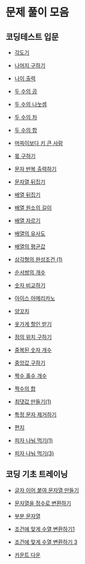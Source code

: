# 문제 풀이 모음

## 코딩테스트 입문

- [각도기](https://github.com/whistleJs/algorithm-zip/tree/main/Programmers/Javascript/Level0/%EA%B0%81%EB%8F%84%EA%B8%B0)

- [나머지 구하기](https://github.com/whistleJs/algorithm-zip/tree/main/Programmers/Javascript/Level0/%EB%82%98%EB%A8%B8%EC%A7%80%20%EA%B5%AC%ED%95%98%EA%B8%B0)

- [나이 출력](https://github.com/whistleJs/algorithm-zip/tree/main/Programmers/Javascript/Level0/%EB%82%98%EC%9D%B4%20%EC%B6%9C%EB%A0%A5)

- [두 수의 곱](https://github.com/whistleJs/algorithm-zip/tree/main/Programmers/Javascript/Level0/%EB%91%90%20%EC%88%98%EC%9D%98%20%EA%B3%B1)

- [두 수의 나눗셈](https://github.com/whistleJs/algorithm-zip/tree/main/Programmers/Javascript/Level0/%EB%91%90%20%EC%88%98%EC%9D%98%20%EB%82%98%EB%88%97%EC%85%88)

- [두 수의 차](https://github.com/whistleJs/algorithm-zip/tree/main/Programmers/Javascript/Level0/%EB%91%90%20%EC%88%98%EC%9D%98%20%EC%B0%A8)

- [두 수의 합](https://github.com/whistleJs/algorithm-zip/tree/main/Programmers/Javascript/Level0/%EB%91%90%20%EC%88%98%EC%9D%98%20%ED%95%A9)

- [머쓱이보다 키 큰 사람](https://github.com/whistleJs/algorithm-zip/tree/main/Programmers/Javascript/Level0/%EB%A8%B8%EC%93%B1%EC%9D%B4%EB%B3%B4%EB%8B%A4%20%ED%82%A4%20%ED%81%B0%20%EC%82%AC%EB%9E%8C)

- [몫 구하기](https://github.com/whistleJs/algorithm-zip/tree/main/Programmers/Javascript/Level0/%EB%AA%AB%20%EA%B5%AC%ED%95%98%EA%B8%B0)

- [문자 반복 출력하기](https://github.com/whistleJs/algorithm-zip/tree/main/Programmers/Javascript/Level0/%EB%AC%B8%EC%9E%90%20%EB%B0%98%EB%B3%B5%20%EC%B6%9C%EB%A0%A5%ED%95%98%EA%B8%B0)

- [문자열 뒤집기](https://github.com/whistleJs/algorithm-zip/tree/main/Programmers/Javascript/Level0/%EB%AC%B8%EC%9E%90%EC%97%B4%20%EB%92%A4%EC%A7%91%EA%B8%B0)

- [배열 뒤집기](https://github.com/whistleJs/algorithm-zip/tree/main/Programmers/Javascript/Level0/%EB%B0%B0%EC%97%B4%20%EB%92%A4%EC%A7%91%EA%B8%B0)

- [배열 원소의 길이](https://github.com/whistleJs/algorithm-zip/tree/main/Programmers/Javascript/Level0/%EB%B0%B0%EC%97%B4%20%EC%9B%90%EC%86%8C%EC%9D%98%20%EA%B8%B8%EC%9D%B4)

- [배열 자르기](https://github.com/whistleJs/algorithm-zip/tree/main/Programmers/Javascript/Level0/%EB%B0%B0%EC%97%B4%20%EC%9E%90%EB%A5%B4%EA%B8%B0)

- [배열의 유사도](https://github.com/whistleJs/algorithm-zip/tree/main/Programmers/Javascript/Level0/%EB%B0%B0%EC%97%B4%EC%9D%98%20%EC%9C%A0%EC%82%AC%EB%8F%84)

- [배열의 평균값](https://github.com/whistleJs/algorithm-zip/tree/main/Programmers/Javascript/Level0/%EB%B0%B0%EC%97%B4%EC%9D%98%20%ED%8F%89%EA%B7%A0%EA%B0%92)

- [삼각형의 완성조건 (1)](https://github.com/whistleJs/algorithm-zip/tree/main/Programmers/Javascript/Level0/%EC%82%BC%EA%B0%81%ED%98%95%EC%9D%98%20%EC%99%84%EC%84%B1%EC%A1%B0%EA%B1%B4%20(1))

- [순서쌍의 개수](https://github.com/whistleJs/algorithm-zip/tree/main/Programmers/Javascript/Level0/%EC%88%9C%EC%84%9C%EC%8C%8D%EC%9D%98%20%EA%B0%9C%EC%88%98)

- [숫자 비교하기](https://github.com/whistleJs/algorithm-zip/tree/main/Programmers/Javascript/Level0/%EC%88%AB%EC%9E%90%20%EB%B9%84%EA%B5%90%ED%95%98%EA%B8%B0)

- [아이스 아메리카노](https://github.com/whistleJs/algorithm-zip/tree/main/Programmers/Javascript/Level0/%EC%95%84%EC%9D%B4%EC%8A%A4%20%EC%95%84%EB%A9%94%EB%A6%AC%EC%B9%B4%EB%85%B8)

- [양꼬치](https://github.com/whistleJs/algorithm-zip/tree/main/Programmers/Javascript/Level0/%EC%96%91%EA%BC%AC%EC%B9%98)

- [옷가게 할인 받기](https://github.com/whistleJs/algorithm-zip/tree/main/Programmers/Javascript/Level0/%EC%98%B7%EA%B0%80%EA%B2%8C%20%ED%95%A0%EC%9D%B8%20%EB%B0%9B%EA%B8%B0)

- [점의 위치 구하기](https://github.com/whistleJs/algorithm-zip/tree/main/Programmers/Javascript/Level0/%EC%A0%90%EC%9D%98%20%EC%9C%84%EC%B9%98%20%EA%B5%AC%ED%95%98%EA%B8%B0)

- [중복된 숫자 개수](https://github.com/whistleJs/algorithm-zip/tree/main/Programmers/Javascript/Level0/%EC%A4%91%EB%B3%B5%EB%90%9C%20%EC%88%AB%EC%9E%90%20%EA%B0%9C%EC%88%98)

- [중앙값 구하기](https://github.com/whistleJs/algorithm-zip/tree/main/Programmers/Javascript/Level0/%EC%A4%91%EC%95%99%EA%B0%92%20%EA%B5%AC%ED%95%98%EA%B8%B0)

- [짝수 홀수 개수](https://github.com/whistleJs/algorithm-zip/tree/main/Programmers/Javascript/Level0/%EC%A7%9D%EC%88%98%20%ED%99%80%EC%88%98%20%EA%B0%9C%EC%88%98)

- [짝수의 합](https://github.com/whistleJs/algorithm-zip/tree/main/Programmers/Javascript/Level0/%EC%A7%9D%EC%88%98%EC%9D%98%20%ED%95%A9)

- [최댓값 만들기(1)](https://github.com/whistleJs/algorithm-zip/tree/main/Programmers/Javascript/Level0/%EC%B5%9C%EB%8C%93%EA%B0%92%20%EB%A7%8C%EB%93%A4%EA%B8%B0(1))

- [특정 문자 제거하기](https://github.com/whistleJs/algorithm-zip/tree/main/Programmers/Javascript/Level0/%ED%8A%B9%EC%A0%95%20%EB%AC%B8%EC%9E%90%20%EC%A0%9C%EA%B1%B0%ED%95%98%EA%B8%B0)

- [편지](https://github.com/whistleJs/algorithm-zip/tree/main/Programmers/Javascript/Level0/%ED%8E%B8%EC%A7%80)

- [피자 나눠 먹기(1)](https://github.com/whistleJs/algorithm-zip/tree/main/Programmers/Javascript/Level0/%ED%94%BC%EC%9E%90%20%EB%82%98%EB%88%A0%20%EB%A8%B9%EA%B8%B0%20(1))

- [피자 나눠 먹기(3)](https://github.com/whistleJs/algorithm-zip/tree/main/Programmers/Javascript/Level0/%ED%94%BC%EC%9E%90%20%EB%82%98%EB%88%A0%20%EB%A8%B9%EA%B8%B0(3))

## 코딩 기초 트레이닝

- [글자 이어 붙여 문자열 만들기](https://github.com/whistleJs/algorithm-zip/tree/main/Programmers/Javascript/Level0/%EA%B8%80%EC%9E%90%20%EC%9D%B4%EC%96%B4%20%EB%B6%99%EC%97%AC%20%EB%AC%B8%EC%9E%90%EC%97%B4%20%EB%A7%8C%EB%93%A4%EA%B8%B0)

- [문자열을 정수로 변환하기](https://github.com/whistleJs/algorithm-zip/tree/main/Programmers/Javascript/Level0/%EB%AC%B8%EC%9E%90%EC%97%B4%EC%9D%84%20%EC%A0%95%EC%88%98%EB%A1%9C%20%EB%B3%80%ED%99%98%ED%95%98%EA%B8%B0)

- [부분 문자열](https://github.com/whistleJs/algorithm-zip/tree/main/Programmers/Javascript/Level0/%EB%B6%80%EB%B6%84%20%EB%AC%B8%EC%9E%90%EC%97%B4)

- [조건에 맞게 수열 변환하기1](https://github.com/whistleJs/algorithm-zip/tree/main/Programmers/Javascript/Level0/%EC%A1%B0%EA%B1%B4%EC%97%90%20%EB%A7%9E%EA%B2%8C%20%EC%88%98%EC%97%B4%20%EB%B3%80%ED%99%98%ED%95%98%EA%B8%B01)

- [조건에 맞게 수열 변환하기 3](https://github.com/whistleJs/algorithm-zip/tree/main/Programmers/Javascript/Level0/%EC%A1%B0%EA%B1%B4%EC%97%90%20%EB%A7%9E%EA%B2%8C%20%EC%88%98%EC%97%B4%20%EB%B3%80%ED%99%98%ED%95%98%EA%B8%B0%203)

- [카운트 다운](https://github.com/whistleJs/algorithm-zip/tree/main/Programmers/Javascript/Level0/%EC%B9%B4%EC%9A%B4%ED%8A%B8%20%EB%8B%A4%EC%9A%B4)
